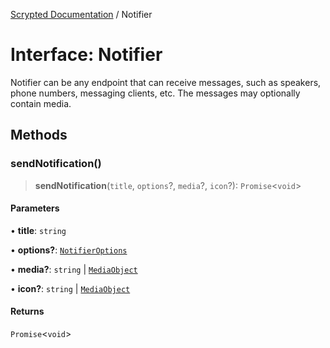 [Scrypted Documentation](../globals.md) / Notifier

# Interface: Notifier

Notifier can be any endpoint that can receive messages, such as speakers, phone numbers, messaging clients, etc. The messages may optionally contain media.

## Methods

### sendNotification()

> **sendNotification**(`title`, `options`?, `media`?, `icon`?): `Promise`\<`void`\>

#### Parameters

• **title**: `string`

• **options?**: [`NotifierOptions`](NotifierOptions.md)

• **media?**: `string` \| [`MediaObject`](MediaObject.md)

• **icon?**: `string` \| [`MediaObject`](MediaObject.md)

#### Returns

`Promise`\<`void`\>

